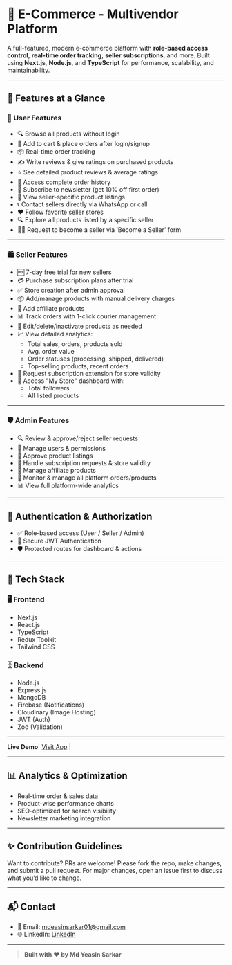 # 🛒 E-Commerce - Multivendor Platform

A full-featured, modern e-commerce platform with **role-based access control**, **real-time order tracking**, **seller subscriptions**, and more. Built using **Next.js**, **Node.js**, and **TypeScript** for performance, scalability, and maintainability.

---

## 🚀 Features at a Glance

### 👤 User Features

- 🔍 Browse all products without login
- 🛒 Add to cart & place orders after login/signup
- 📦 Real-time order tracking
- ✍️ Write reviews & give ratings on purchased products
- ⭐ See detailed product reviews & average ratings
- 📜 Access complete order history
- 💌 Subscribe to newsletter (get 10% off first order)
- 🏪 View seller-specific product listings
- 📞 Contact sellers directly via WhatsApp or call
- ❤️ Follow favorite seller stores
- 🔍 Explore all products listed by a specific seller
- 🧑‍💼 Request to become a seller via ‘Become a Seller’ form

---

### 🛍️ Seller Features

- 🆓 7-day free trial for new sellers
- 💳 Purchase subscription plans after trial
- ✅ Store creation after admin approval
- 📦 Add/manage products with manual delivery charges
- 🔗 Add affiliate products
- 📊 Track orders with 1-click courier management
- 📝 Edit/delete/inactivate products as needed
- 📈 View detailed analytics:
  - Total sales, orders, products sold
  - Avg. order value
  - Order statuses (processing, shipped, delivered)
  - Top-selling products, recent orders
- 📅 Request subscription extension for store validity
- 🏪 Access "My Store" dashboard with:
  - Total followers
  - All listed products

---

### 🛡️ Admin Features

- 🔍 Review & approve/reject seller requests
- 👥 Manage users & permissions
- 🛒 Approve product listings
- 💼 Handle subscription requests & store validity
- 🔗 Manage affiliate products
- 🧾 Monitor & manage all platform orders/products
- 📊 View full platform-wide analytics

---

## 🔐 Authentication & Authorization

- ✅ Role-based access (User / Seller / Admin)
- 🔐 Secure JWT Authentication
- 🛡️ Protected routes for dashboard & actions

---

## 🧰 Tech Stack

### 🖥️ Frontend

- Next.js
- React.js
- TypeScript
- Redux Toolkit
- Tailwind CSS

### 🗄️ Backend

- Node.js
- Express.js
- MongoDB
- Firebase (Notifications)
- Cloudinary (Image Hosting)
- JWT (Auth)
- Zod (Validation)

---

**Live Demo**| [Visit App](https://api.mirexastore.com) |

---

## 📊 Analytics & Optimization

- Real-time order & sales data
- Product-wise performance charts
- SEO-optimized for search visibility
- Newsletter marketing integration

---

## ✨ Contribution Guidelines

Want to contribute? PRs are welcome! Please fork the repo, make changes, and submit a pull request. For major changes, open an issue first to discuss what you’d like to change.

---

## 📬 Contact

- 📧 Email: [mdeasinsarkar01@gmail.com](mailto:mdeasinsarkar01@gmail.com)
- 🌐 LinkedIn: [LinkedIn](https://www.linkedin.com/in/md-yeasin-ys-a71388278/)

---

> **Built with ❤️ by Md Yeasin Sarkar**
